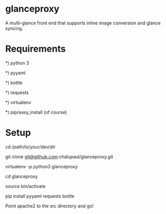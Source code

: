 glanceproxy
===========

A multi-glance front end that supports inline image conversion and glance syncing.

Requirements
============

*) python 3

*) pyyaml

*) bottle

*) requests

*) virtualenv

*) pip/easy_install (of course)

Setup
=====

cd /path/to/your/dev/dir

git clone git@github.com:chalupaul/glanceproxy.git

virtualenv -p python3 glanceproxy

cd glanceproxy

source bin/activate

pip install pyyaml requests bottle

Point apache2 to the src directory and go!